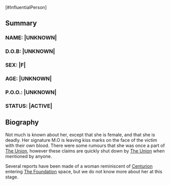 [#InfluentialPerson]

## Summary

### NAME: |UNKNOWN|
### D.O.B: |UNKNOWN|
### SEX: |F|
### AGE: |UNKNOWN|
### P.O.O.: |UNKNOWN|
### STATUS: |ACTIVE|

## Biography

Not much is known about her, except that she is female, and that she is deadly. Her signature M.O is leaving kiss marks on the face of the victim with their own blood. There were some rumours that she was once a part of [The Union](../Factions/The%20Union.md), however these claims are quickly shut down by [The Union](../Factions/The%20Union.md) when mentioned by anyone.

Several reports have been made of a woman reminiscent of [Centurion](Centurion.md) entering [The Foundation](../Factions/The%20Foundation.md) space, but we do not know more about her at this stage.